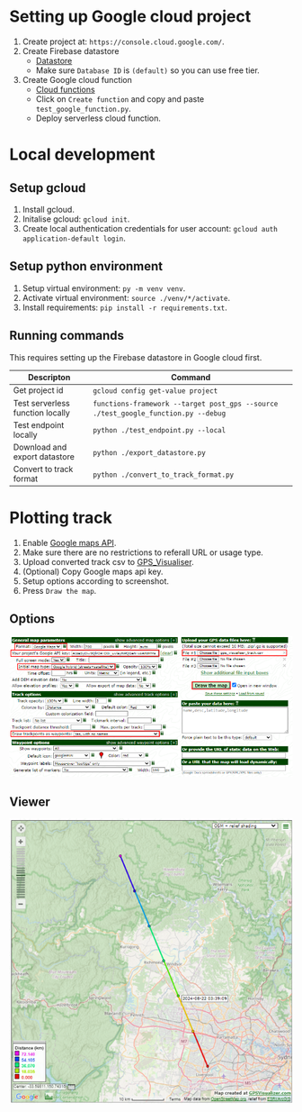 # Setting up Google cloud project
1. Create project at: ```https://console.cloud.google.com/```.
2. Create Firebase datastore
    - [Datastore](https://console.cloud.google.com/datastore/databases)
    - Make sure ```Database ID``` is ```(default)``` so you can use free tier.
3. Create Google cloud function
    - [Cloud functions](https://console.cloud.google.com/functions)
    - Click on ```Create function``` and copy and paste ```test_google_function.py```.
    - Deploy serverless cloud function.

# Local development
## Setup gcloud
1. Install gcloud.
2. Initalise gcloud: ```gcloud init```.
3. Create local authentication credentials for user account: ```gcloud auth application-default login```.

## Setup python environment
1. Setup virtual environment: ```py -m venv venv```.
2. Activate virtual environment: ```source ./venv/*/activate```.
3. Install requirements: ```pip install -r requirements.txt```.

## Running commands
This requires setting up the Firebase datastore in Google cloud first.

| Descripton | Command |
| --- | --- |
| Get project id | ```gcloud config get-value project``` |
| Test serverless function locally | ```functions-framework --target post_gps --source ./test_google_function.py --debug``` |
| Test endpoint locally | ```python ./test_endpoint.py --local``` |
| Download and export datastore | ```python ./export_datastore.py``` |
| Convert to track format | ```python ./convert_to_track_format.py``` |

# Plotting track
1. Enable [Google maps API](https://console.cloud.google.com/marketplace/product/google/maps-backend.googleapis.com).
2. Make sure there are no restrictions to referall URL or usage type.
4. Upload converted track csv to [GPS_Visualiser](https://www.gpsvisualizer.com/map_input?form=html&format=google).
5. (Optional) Copy Google maps api key.
6. Setup options according to screenshot.
7. Press ```Draw the map```.

## Options
![Visualiser options](./docs/gps_visualiser_options.png)

## Viewer
![Visualiser viewer](./docs/gps_visualiser_viewer.png)
